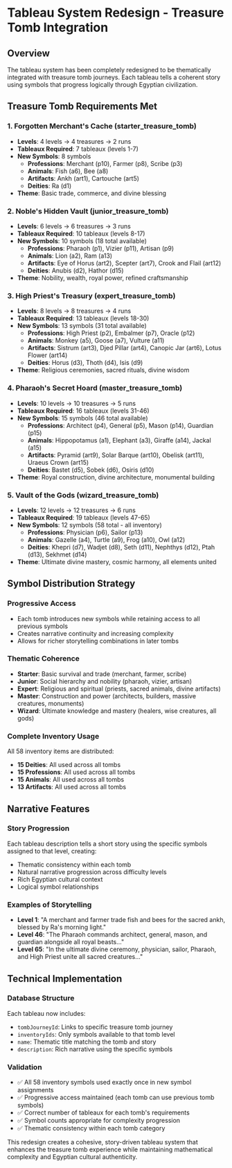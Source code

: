 # Tableau System Redesign - Treasure Tomb Integration

## Overview
The tableau system has been completely redesigned to be thematically integrated with treasure tomb journeys. Each tableau tells a coherent story using symbols that progress logically through Egyptian civilization.

## Treasure Tomb Requirements Met

### 1. **Forgotten Merchant's Cache** (starter_treasure_tomb)
- **Levels**: 4 levels → 4 treasures → 2 runs
- **Tableaux Required**: 7 tableaux (levels 1-7)
- **New Symbols**: 8 symbols
  - **Professions**: Merchant (p10), Farmer (p8), Scribe (p3)
  - **Animals**: Fish (a6), Bee (a8)
  - **Artifacts**: Ankh (art1), Cartouche (art5)
  - **Deities**: Ra (d1)
- **Theme**: Basic trade, commerce, and divine blessing

### 2. **Noble's Hidden Vault** (junior_treasure_tomb)
- **Levels**: 6 levels → 6 treasures → 3 runs
- **Tableaux Required**: 10 tableaux (levels 8-17)
- **New Symbols**: 10 symbols (18 total available)
  - **Professions**: Pharaoh (p1), Vizier (p11), Artisan (p9)
  - **Animals**: Lion (a2), Ram (a13)
  - **Artifacts**: Eye of Horus (art2), Scepter (art7), Crook and Flail (art12)
  - **Deities**: Anubis (d2), Hathor (d15)
- **Theme**: Nobility, wealth, royal power, refined craftsmanship

### 3. **High Priest's Treasury** (expert_treasure_tomb)
- **Levels**: 8 levels → 8 treasures → 4 runs
- **Tableaux Required**: 13 tableaux (levels 18-30)
- **New Symbols**: 13 symbols (31 total available)
  - **Professions**: High Priest (p2), Embalmer (p7), Oracle (p12)
  - **Animals**: Monkey (a5), Goose (a7), Vulture (a11)
  - **Artifacts**: Sistrum (art3), Djed Pillar (art4), Canopic Jar (art6), Lotus Flower (art14)
  - **Deities**: Horus (d3), Thoth (d4), Isis (d9)
- **Theme**: Religious ceremonies, sacred rituals, divine wisdom

### 4. **Pharaoh's Secret Hoard** (master_treasure_tomb)
- **Levels**: 10 levels → 10 treasures → 5 runs
- **Tableaux Required**: 16 tableaux (levels 31-46)
- **New Symbols**: 15 symbols (46 total available)
  - **Professions**: Architect (p4), General (p5), Mason (p14), Guardian (p15)
  - **Animals**: Hippopotamus (a1), Elephant (a3), Giraffe (a14), Jackal (a15)
  - **Artifacts**: Pyramid (art9), Solar Barque (art10), Obelisk (art11), Uraeus Crown (art15)
  - **Deities**: Bastet (d5), Sobek (d6), Osiris (d10)
- **Theme**: Royal construction, divine architecture, monumental building

### 5. **Vault of the Gods** (wizard_treasure_tomb)
- **Levels**: 12 levels → 12 treasures → 6 runs
- **Tableaux Required**: 19 tableaux (levels 47-65)
- **New Symbols**: 12 symbols (58 total - all inventory)
  - **Professions**: Physician (p6), Sailor (p13)
  - **Animals**: Gazelle (a4), Turtle (a9), Frog (a10), Owl (a12)
  - **Deities**: Khepri (d7), Wadjet (d8), Seth (d11), Nephthys (d12), Ptah (d13), Sekhmet (d14)
- **Theme**: Ultimate divine mastery, cosmic harmony, all elements united

## Symbol Distribution Strategy

### Progressive Access
- Each tomb introduces new symbols while retaining access to all previous symbols
- Creates narrative continuity and increasing complexity
- Allows for richer storytelling combinations in later tombs

### Thematic Coherence
- **Starter**: Basic survival and trade (merchant, farmer, scribe)
- **Junior**: Social hierarchy and nobility (pharaoh, vizier, artisan)
- **Expert**: Religious and spiritual (priests, sacred animals, divine artifacts)
- **Master**: Construction and power (architects, builders, massive creatures, monuments)
- **Wizard**: Ultimate knowledge and mastery (healers, wise creatures, all gods)

### Complete Inventory Usage
All 58 inventory items are distributed:
- **15 Deities**: All used across all tombs
- **15 Professions**: All used across all tombs  
- **15 Animals**: All used across all tombs
- **13 Artifacts**: All used across all tombs

## Narrative Features

### Story Progression
Each tableau description tells a short story using the specific symbols assigned to that level, creating:
- Thematic consistency within each tomb
- Natural narrative progression across difficulty levels
- Rich Egyptian cultural context
- Logical symbol relationships

### Examples of Storytelling
- **Level 1**: "A merchant and farmer trade fish and bees for the sacred ankh, blessed by Ra's morning light."
- **Level 46**: "The Pharaoh commands architect, general, mason, and guardian alongside all royal beasts..."
- **Level 65**: "In the ultimate divine ceremony, physician, sailor, Pharaoh, and High Priest unite all sacred creatures..."

## Technical Implementation

### Database Structure
Each tableau now includes:
- `tombJourneyId`: Links to specific treasure tomb journey
- `inventoryIds`: Only symbols available to that tomb level
- `name`: Thematic title matching the tomb and story
- `description`: Rich narrative using the specific symbols

### Validation
- ✅ All 58 inventory symbols used exactly once in new symbol assignments
- ✅ Progressive access maintained (each tomb can use previous tomb symbols)
- ✅ Correct number of tableaux for each tomb's requirements
- ✅ Symbol counts appropriate for complexity progression
- ✅ Thematic consistency within each tomb category

This redesign creates a cohesive, story-driven tableau system that enhances the treasure tomb experience while maintaining mathematical complexity and Egyptian cultural authenticity.
